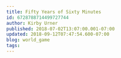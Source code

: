 ```yaml
---
title: Fifty Years of Sixty Minutes
id: 6728788714499727744
author: Kirby Urner
published: 2018-07-02T13:07:00.001-07:00
updated: 2018-09-12T07:47:54.600-07:00
blog: world_game
tags: 
---
```


